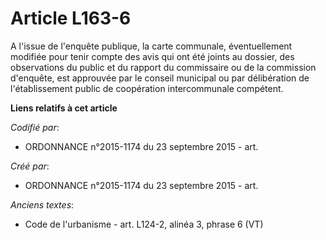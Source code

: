# Article L163-6

A l'issue de l'enquête publique, la carte communale, éventuellement modifiée pour tenir compte des avis qui ont été joints au
dossier, des observations du public et du rapport du commissaire ou de la commission d'enquête, est approuvée par le conseil
municipal ou par délibération de l'établissement public de coopération intercommunale compétent.

**Liens relatifs à cet article**

_Codifié par_:

  - ORDONNANCE n°2015-1174 du 23 septembre 2015 - art.

_Créé par_:

  - ORDONNANCE n°2015-1174 du 23 septembre 2015 - art.

_Anciens textes_:

  - Code de l'urbanisme - art. L124-2, alinéa 3, phrase 6  (VT)
